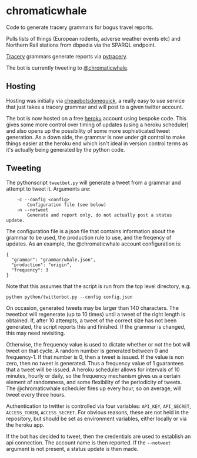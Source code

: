 # chromaticwhale

Code to generate tracery grammars for bogus travel reports.

Pulls lists of things (European rodents, adverse weather events etc)
and Northern Rail stations from dbpedia via the SPARQL endpoint.

[Tracery](https://github.com/galaxykate/tracery) grammars generate reports via [pytracery](https://github.com/aparrish/pytracery).

The bot is currently tweeting to [@chromaticwhale](http://twitter.com/chromaticwhale).

## Hosting

Hosting was initially via [cheapbotsdonequick](http://cheapbotsdonequick.com/),
a really easy to use service that just takes a tracery grammar and
will post to a given twitter account.

The bot is now hosted on a free [heroku](http://heroku.com) account
using bespoke code. This gives some more control over timing of
updates (using a heroku scheduler) and also opens up the possibility
of some more sophisticated tweet generation. As a down side, the
grammar is now under git control to make things easier at the heroku
end which isn't ideal in version control terms as it's actually being
generated by the python code.

## Tweeting

The pythonscript `tweetbot.py` will generate a tweet from a grammar
and attempt to tweet it. Arguments are:

```
	-c --config <config>
		Configuration file (see below)
	-n --notweet
		Generate and report only, do not actually post a status update. 
```
		
The configuration file is a json file that contains information about
the grammar to be used, the production rule to use, and the freqency
of updates. As an example, the @chromaticwhale account configuration
is:

```
{
  "grammar": "grammar/whale.json",
  "production": "origin",
  "frequency": 3
}
```

Note that this assumes that the script is run from the top level
directory, e.g.

```
python python/twitterbot.py --config config.json
```

On occasion, generated tweets may be larger than 140 characters. The
tweetbot will regenerate (up to 10 times) until a tweet of the right
length is obtained. If, after 10 attempts, a tweet of the correct size
has not been generated, the script reports this and finished. If the
grammar is changed, this may need revisiting.

Otherwise, the frequency value is used to dictate whether or not the bot will
tweet on that cycle. A random number is generated between 0 and
frequency-1. If that number is 0, then a tweet is issued. If the value
is non zero, then no tweet is generated. Thus a frequency value of 1
guarantees that a tweet will be issued. A heroku scheduler allows for
intervals of 10 minutes, hourly or daily, so the frequency mechanism
gives us a certain element of randomness, and some flexibility of the
periodicity of tweets. The @chromaticwhale scheduler fires up every
hour, so on average, will tweet every three hours.

Authentication to twitter is controlled via four variables: `API_KEY`,
`API_SECRET`, `ACCESS_TOKEN`, `ACCESS_SECRET`. For obvious reasons,
these are not held in the repository, but should be set as environment
variables, either locally or via the heroku app.

If the bot has decided to tweet, then the credentials are used to
establish an api connection. The account name is then reported. If the
`--notweet` argument is not present, a status update is then made. 
